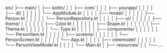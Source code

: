 src/
├── main/
│ ├── kotlin/
│ │ ├── com/
│ │ │ ├── yourapp/
│ │ │ │ ├── di/
│ │ │ │ │ └── AppModule.kt
│ │ │ │ ├── model/
│ │ │ │ │ ├── Person.kt
│ │ │ │ │ └── PersonRepository.kt
│ │ │ │ ├── ui/
│ │ │ │ │ ├── theme/
│ │ │ │ │ │ ├── Color.kt
│ │ │ │ │ │ ├── Shape.kt
│ │ │ │ │ │ ├── Theme.kt
│ │ │ │ │ │ └── Type.kt
│ │ │ │ │ ├── components/
│ │ │ │ │ │ └── PersonItem.kt
│ │ │ │ │ ├── screens/
│ │ │ │ │ │ └── PersonScreen.kt
│ │ │ │ │ └── App.kt
│ │ │ │ ├── viewmodel/
│ │ │ │ │ └── PersonViewModel.kt
│ │ │ │ └── Main.kt
│ ├── resources/
│ │ └── ...
